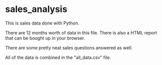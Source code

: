 # sales_analysis

This is sales data done with Python.

There are 12 months worth of data in this file.
There is also a HTML report that can be bought up in your browser.

There are some pretty neat sales questions answered as well. 

All of the data is combined in the "all_data.csv" file. 
